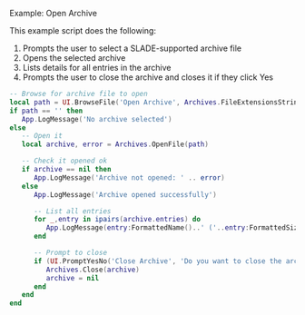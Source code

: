 <article-head>Example: Open Archive</article-head>

This example script does the following:

1. Prompts the user to select a SLADE-supported archive file
1. Opens the selected archive
1. Lists details for all entries in the archive
1. Prompts the user to close the archive and closes it if they click Yes

```lua
-- Browse for archive file to open
local path = UI.BrowseFile('Open Archive', Archives.FileExtensionsString(), '')
if path == '' then
   App.LogMessage('No archive selected')
else
   -- Open it
   local archive, error = Archives.OpenFile(path)

   -- Check it opened ok
   if archive == nil then
      App.LogMessage('Archive not opened: ' .. error)
   else
      App.LogMessage('Archive opened successfully')

      -- List all entries
      for _,entry in ipairs(archive.entries) do
         App.LogMessage(entry:FormattedName()..' ('..entry:FormattedSize()..', '..entry.type.name..')')
      end

      -- Prompt to close
      if (UI.PromptYesNo('Close Archive', 'Do you want to close the archive now?')) then
         Archives.Close(archive)
         archive = nil
      end
   end
end
```
